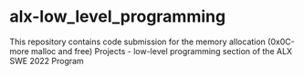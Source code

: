 # alx-low_level_programming
This repository contains code submission for the memory allocation (0x0C-more malloc and free) Projects - low-level programming section of the ALX SWE 2022 Program


